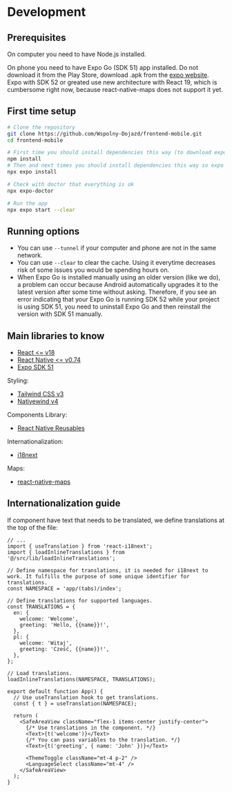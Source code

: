 # Development

## Prerequisites

On computer you need to have Node.js installed.

On phone you need to have Expo Go (SDK 51) app installed. Do not download it from the Play Store, download .apk from the [expo website](https://expo.dev/go?sdkVersion=51&platform=android&device=true). Expo with SDK 52 or greated use new architecture with React 19, which is cumbersome right now, because react-native-maps does not support it yet.

## First time setup

```bash
# Clone the repository
git clone https://github.com/Wspolny-Dojazd/frontend-mobile.git
cd frontend-mobile

# First time you should install dependencies this way (to download expo)
npm install
# Then and next times you should install dependencies this way so expo can install dependencies its way
npx expo install

# Check with doctor that everything is ok
npx expo-doctor

# Run the app
npx expo start --clear
```

## Running options

- You can use `--tunnel` if your computer and phone are not in the same network.
- You can use `--clear` to clear the cache. Using it everytime decreases risk of some issues you would be spending hours on.
- When Expo Go is installed manually using an older version (like we do), a problem can occur because Android automatically upgrades it to the latest version after some time without asking. Therefore, if you see an error indicating that your Expo Go is running SDK 52 while your project is using SDK 51, you need to uninstall Expo Go and then reinstall the version with SDK 51 manually.

## Main libraries to know

- [React <= v18](https://react.dev/)
- [React Native <= v0.74](https://reactnative.dev/)
- [Expo SDK 51](https://docs.expo.dev/)

Styling:

- [Tailwind CSS v3](https://v3.tailwindcss.com/)
- [Nativewind v4](https://www.nativewind.dev/)

Components Library:

- [React Native Reusables](https://github.com/mrzachnugent/react-native-reusables)

Internationalization:

- [i18next](https://www.i18next.com/)

Maps:

- [react-native-maps](https://github.com/react-native-maps/react-native-maps)

## Internationalization guide

If component have text that needs to be translated, we define translations at the top of the file:

```tsx
// ...
import { useTranslation } from 'react-i18next';
import { loadInlineTranslations } from '@/src/lib/loadInlineTranslations';

// Define namespace for translations, it is needed for i18next to work. It fulfills the purpose of some unique identifier for translations.
const NAMESPACE = 'app/(tabs)/index';

// Define translations for supported languages.
const TRANSLATIONS = {
  en: {
    welcome: 'Welcome',
    greeting: 'Hello, {{name}}!',
  },
  pl: {
    welcome: 'Witaj',
    greeting: 'Cześć, {{name}}!',
  },
};

// Load translations.
loadInlineTranslations(NAMESPACE, TRANSLATIONS);

export default function App() {
  // Use useTranslation hook to get translations.
  const { t } = useTranslation(NAMESPACE);

  return (
    <SafeAreaView className="flex-1 items-center justify-center">
      {/* Use translations in the component. */}
      <Text>{t('welcome')}</Text>
      {/* You can pass variables to the translation. */}
      <Text>{t('greeting', { name: 'John' })}</Text>

      <ThemeToggle className="mt-4 p-2" />
      <LanguageSelect className="mt-4" />
    </SafeAreaView>
  );
}
```
